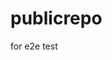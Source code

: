 # publicrepo
for e2e test











































































































































































































































































































































































































